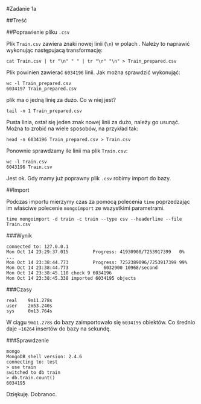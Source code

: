 #Zadanie 1a

##Treść

##Poprawienie pliku `.csv`

Plik `Train.csv` zawiera znaki nowej linii (`\n`) w polach . Należy to naprawić wykonując następujacą transformację:

	cat Train.csv | tr "\n" " " | tr "\r" "\n" > Train_prepared.csv

Plik powinien zawierać `6034196` linii. Jak można sprawdzić wykonująć:

	wc -l Train_prepared.csv
	6034197 Train_prepared.csv

plik ma o jedną linię za dużo. Co w niej jest?

	tail -n 1 Train_prepared.csv

Pusta linia, ostał się jeden znak nowej linii za dużo, należy go usunąć. Można to zrobić na wiele sposobów, na przykład tak:
	
	head -n 6034196 Train_prepared.csv > Train.csv

Ponownie sprawdzamy ile linii ma plik `Train.csv`:

	wc -l Train.csv
	6043196 Train.csv

Jest ok. Gdy mamy już poprawny plik `.csv` robimy import do bazy.

##Import

Podczas importu mierzymy czas za pomocą polecenia `time` poprzedzając im właściwe polecenie `mongoimport` ze wszystkimi parametrami.

	time mongoimport -d train -c train --type csv --headerline --file Train.csv

###Wynik

	connected to: 127.0.0.1
	Mon Oct 14 23:29:37.015 		Progress: 41930908/7253917399	0%
	...
	Mon Oct 14 23:38:44.773 		Progress: 7252389096/7253917399	99%
	Mon Oct 14 23:38:44.773 			6032900	10968/second
	Mon Oct 14 23:38:45.110 check 9 6034196
	Mon Oct 14 23:38:45.338 imported 6034195 objects

###Czasy

	real	9m11.278s
	user	2m53.240s
	sys 	0m13.764s

W ciągu `9m11.278s` do bazy zaimportowało się `6034195` obiektów. Co średnio daje `~16264` insertów do bazy na sekundę.

###Sprawdzenie

	mongo
	MongoDB shell version: 2.4.6
	connecting to: test
	> use train
	switched to db train
	> db.train.count()
	6034195

Dziękuję. Dobranoc.

